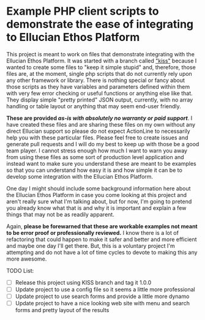 # Example PHP client scripts to demonstrate the ease of integrating to Ellucian Ethos Platform

This project is meant to work on files that demonstrate integrating with the Ellucian Ethos Platform. It was started with a branch called ["kiss"](https://github.com/cfont/ethos-php-client/tree/kiss) because I wanted to create some files to "keep it simple stupid" and, therefore, those files are, at the moment, single php scripts that do not currently rely upon any other framework or library. There is nothing special or fancy about those scripts as they have variables and parameters defined within them with very few error checking or useful functions or anything else like that. They display simple "pretty printed" JSON output, currently, with no array handling or table layout or anything that may seem end-user friendly.

**These are provided _as-is with absolutely no warranty or paid support_**. I have created these files and are sharing these files on my own without any direct Ellucian support so please do not expect ActionLine to necessarily help you with these particular files. Please feel free to create issues and generate pull requests and I will do my best to keep up with those be a good team player. I cannot stress enough how much I want to warn you away from using these files as some sort of production level application and instead want to make sure you understand these are meant to be examples so that you can understand how easy it is and how simple it can be to develop some integration with the Ellucian Ethos Platform.

One day I might should include some background information here about the Ellucian Ethos Platform in case you come looking at this project and aren't really sure what I'm talking about, but for now, I'm going to pretend you already know what that is and why it is important and explain a few things that may not be as readily apparent.

Again, **please be forewarned that these are workable examples not meant to be error proof or professionally reviewed.** I know there is a lot of refactoring that could happen to make it safer and better and more efficient and maybe one day I'll get there. But, this is a voluntary project I'm attempting and do not have a lot of time cycles to devote to making this any more awesome.

TODO List:

- [ ] Release this project using KISS branch and tag it 1.0.0
- [ ] Update project to use a config file so it seems a little more professional
- [ ] Update project to use search forms and provide a little more dynamo
- [ ] Update project to have a nice looking web site with menu and search forms and pretty layout of the results
